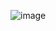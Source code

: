 
![image](https://user-images.githubusercontent.com/81663225/142564851-42052b87-4554-46e2-9c5a-f6e79eb85e87.png)
